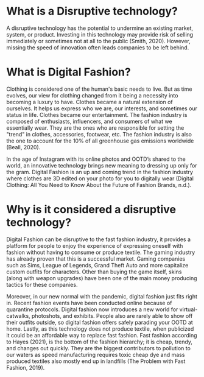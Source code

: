# What is a Disruptive technology?
A disruptive technology has the potential to undermine an existing market, system, or product. Investing in this technology may provide risk of selling immediately or sometimes not at all to the public (Smith, 2020). However, missing the speed of innovation often leads companies to be left behind.

# What is Digital Fashion?
Clothing is considered one of the human's basic needs to live. But as time evolves, our view for clothing changed from it being a necessity into becoming a luxury to have. Clothes became a natural extension of ourselves. It helps us express who we are, our interests, and sometimes our status in life. Clothes became our entertainment.
The fashion industry is composed of enthusiasts, influencers, and consumers of what we essentially wear. They are the ones who are responsible for setting the "trend" in clothes, accessories, footwear, etc. The fashion industry is also the one to account for the 10% of all greenhouse gas emissions worldwide (Beall, 2020).

In the age of Instagram with its online photos and OOTD’s shared to the world, an innovative technology brings new meaning to dressing up only for the gram. Digital Fashion is an up and coming trend in the fashion industry where clothes are 3D edited on your photo for you to digitally wear (Digital Clothing: All You Need to Know About the Future of Fashion Brands, n.d.).

# Why is it considered a disruptive technology?
Digital Fashion can be disruptive to the fast fashion industry, it provides a platform for people to enjoy the experience of expressing oneself with fashion without having to consume or produce textile. The gaming industry has already proven that this is a successful market. Gaming companies such as Sims, League of Legends, Grand Theft Auto and more capitalize custom outfits for characters. Other than buying the game itself, skins (along with weapon upgrades) have been one of the main money producing tactics for these companies.

Moreover, in our new normal with the pandemic, digital fashion just fits right in. Recent fashion events have been conducted online because of quarantine protocols. Digital fashion now introduces a new world for virtual-catwalks, photoshots, and exhibits. People also are rarely able to show off their outfits outside, so digital fashion offers safely parading your OOTD at home. Lastly, as this technology does not produce textile, when publicized it could be an affordable way to replace fast fashion. Fast fashion according to Hayes (2021), is the bottom of the fashion hierarchy; it is cheap, trendy, and changes out quickly. They are the biggest contributors to pollution to our waters as speed manufacturing requires toxic cheap dye and mass produced textiles also mostly end up in landfills (The Problem with Fast Fashion, 2019).
